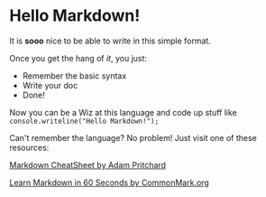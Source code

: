 # Hello Markdown!

It is **sooo** nice to be able to write in this simple format. 

Once you get the hang of *it*, you just:

* Remember the basic syntax
* Write your doc
* Done!

Now you can be a Wiz at this language and code up stuff like `console.writeline("Hello Markdown!");` 

Can't remember the language? No problem! Just visit one of these resources:

[Markdown CheatSheet by Adam Pritchard](https://github.com/adam-p/markdown-here/wiki/Markdown-Cheatsheet)

[Learn Markdown in 60 Seconds by CommonMark.org](http://commonmark.org/help/)
